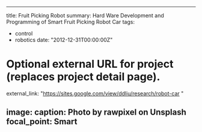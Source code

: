 

---
title: Fruit Picking Robot
summary: Hard Ware Development and Programming of Smart Fruit Picking Robot Car
tags:
- control
- robotics
date: "2012-12-31T00:00:00Z"

# Optional external URL for project (replaces project detail page).
external_link: "https://sites.google.com/view/ddliu/research/robot-car "

image:
  caption: Photo by rawpixel on Unsplash
  focal_point: Smart
---